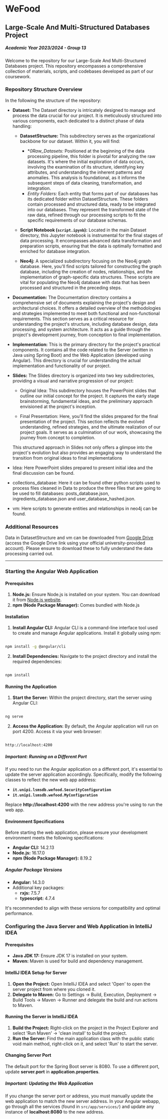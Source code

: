 # WeFood

## Large-Scale And Multi-Structured Databases Project
##### Academic Year 2023/2024 - Group 13

Welcome to the repository for our Large-Scale And Multi-Structured Databases project. This repository encompasses a comprehensive collection of materials, scripts, and codebases developed as part of our coursework.

### Repository Structure Overview

In the following the structure of the repository:

-   **Dataset:** The Dataset directory is intricately designed to manage and process the data crucial for our project. It is meticulously structured into various components, each dedicated to a distinct phase of data handling:

    -    **DatasetStructure:** This subdirectory serves as the organizational backbone for our dataset. Within it, you will find:
            - **0Raw_Datasets:* Positioned at the beginning of the data processing pipeline, this folder is pivotal for analyzing the raw datasets. It's where the initial exploration of data occurs, involving the examination of its structure, identifying key attributes, and understanding the inherent patterns and anomalies. This analysis is foundational, as it informs the subsequent steps of data cleaning, transformation, and integration.
            - *Entity Folders:* Each entity that forms part of our databases has its dedicated folder within DatasetStructure. These folders contain processed and structured data, ready to be integrated into our databases. They represent the transformed state of the raw data, refined through our processing scripts to fit the specific requirements of our database schemas.
    
    -   **Script Notebook (`script.ipynb`):** Located in the main Dataset directory, this Jupyter notebook is instrumental for the final stages of data processing. It encompasses advanced data transformation and preparation scripts, ensuring that the data is optimally formatted and enriched for database integration.

    -   **Neo4j:** A specialized subdirectory focusing on the Neo4j graph database. Here, you'll find scripts tailored for constructing the graph database, including the creation of nodes, relationships, and the implementation of graph-specific data structures. These scripts are vital for populating the Neo4j database with data that has been processed and structured in the preceding steps.

-   **Documentation:** The Documentation directory contains a comprehensive set of documents explaining the project's design and architectural choices. It offers a detailed overview of the methodologies and strategies implemented to meet both functional and non-functional requirements. This section serves as a critical resource for understanding the project's structure, including database design, data processing, and system architecture. It acts as a guide through the project's development journey, from conception to final implementation.

-   **Implementation:** This is the primary directory for the project's practical components. It contains all the code related to the Server (written in Java using Spring Boot) and the Web Application (developed using Angular). This directory is crucial for understanding the actual implementation and functionality of our project.

-   **Slides:** The Slides directory is organized into two key subdirectories, providing a visual and narrative progression of our project:

    -   Original Idea: This subdirectory houses the PowerPoint slides that outline our initial concept for the project. It captures the early stage brainstorming, fundamental ideas, and the preliminary approach envisioned at the project's inception.

    -   Final Presentation: Here, you'll find the slides prepared for the final presentation of the project. This section reflects the evolved understanding, refined strategies, and the ultimate realization of our project goals. It serves as a culmination of our work, showcasing the journey from concept to completion.

    This structured approach in Slides not only offers a glimpse into the project's evolution but also provides an engaging way to understand the transition from original ideas to final implementations

-   Idea: Here PowerPoint slides prepared to present initial idea and the final discussion can be found.

-   collections_database: Here it can be found other python scripts used to process files cleaned in Data to produce the three files that are going to be used to fill databases: posts_database.json, ingredients_database.json and user_database_hashed.json.

-   vm: Here scripts to generate entities and relationships in neo4j can be found.

### Additional Resources
Data in DatasetStructure and vm can be downloaded from [Google Drive](https://drive.google.com/drive/folders/0AFJxQDWAEcpQUk9PVA) (access the Google Drive link using your official university-provided account). Please ensure to download these to fully understand the data processing carried out.


****

### Starting the Angular Web Application

#### Prerequisites

1.  **Node.js:** Ensure Node.js is installed on your system. You can download it from [Node.js website](https://nodejs.org/en).
2.  **npm (Node Package Manager):** Comes bundled with Node.js

#### Installation
1.  **Install Angular CLI:** Angular CLI is a command-line interface tool used to create and manage Angular applications. Install it globally using npm: 

``` Bash

npm install -g @angular/cli
```

2.  **Install Dependencies:** Navigate to the project directory and install the required dependencies: 

``` Bash

npm install
```

#### Running the Application
1.  **Start the Server:** Within the project directory, start the server using Angular CLI:

``` Bash

ng serve
``` 
2.  **Access the Application:** By default, the Angular application will run on port 4200. Access it via your web browser:
``` Bash

http://localhost:4200
```

##### Important: Running on a Different Port

If you need to run the Angular application on a different port, it's essential to update the server application accordingly. Specifically, modify the following classes to reflect the new web app address:

-   **`it.unipi.lsmsdb.wefood.SecurityConfiguration`**
-   **`it.unipi.lsmsdb.wefood.MyConfiguration`**

Replace **http://localhost:4200** with the new address you're using to run the web app.

#### Environment Specifications

Before starting the web application, please ensure your development environment meets the following specifications:

-   **Angular CLI:** 14.2.13
-   **Node.js:** 16.17.0
-   **npm (Node Package Manager):** 8.19.2

##### Angular Package Versions

-   **Angular:** 14.3.0
-   Additional key packages:
    -   **rxjs:** 7.5.7
    -   **typescript:** 4.7.4

It's recommended to align with these versions for compatibility and optimal performance.

### Configuring the Java Server and Web Application in IntelliJ IDEA

#### Prerequisites

-   **Java JDK 17:** Ensure JDK 17 is installed on your system.
-   **Maven:** Maven is used for build and dependency management.

#### IntelliJ IDEA Setup for Server

1.  **Open the Project:** Open IntelliJ IDEA and select 'Open' to open the server project from where you cloned it.
2.  **Delegate to Maven:** Go to Settings → Build, Execution, Deployment → Build Tools → Maven → Runner and delegate the build and run actions to Maven.

#### Running the Server in IntelliJ IDEA
1.  **Build the Project:** Right-click on the project in the Project Explorer and select 'Run Maven' → 'clean install' to build the project.
2.  **Run the Server:** Find the main application class with the public static void main method, right-click on it, and select 'Run' to start the server.

#### Changing Server Port
The default port for the Spring Boot server is 8080. To use a different port, update **server.port** in **application.properties**.

##### Important: Updating the Web Application

If you change the server port or address, you must manually update the web application to match the new server address. In your Angular webapp, go through all the services (found in `src/app/services/`) and update any instance of **localhost:8080** to the new address.